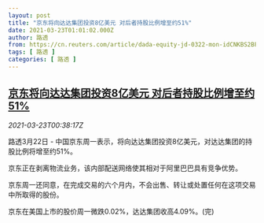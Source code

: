 ```yaml
---
layout: post
title: "京东将向达达集团投资8亿美元 对后者持股比例增至约51%"
date: 2021-03-23T01:01:02.000Z
author: 路透
from: https://cn.reuters.com/article/dada-equity-jd-0322-mon-idCNKBS2BF01X
tags: [ 路透 ]
categories: [ 路透 ]
---
```

<!--1616461262000-->
[京东将向达达集团投资8亿美元 对后者持股比例增至约51%](https://cn.reuters.com/article/dada-equity-jd-0322-mon-idCNKBS2BF01X)
------

<div>
<div><i>2021-03-23T00:38:17Z</i></div><p>路透3月22日 - 中国京东周一表示，将向达达集团投资8亿美元，对达达集团的持股比例将增至约51%。</p><p>京东正在剥离物流业务，该内部配送网络使其相对于阿里巴巴具有竞争优势。</p><p>京东周一还同意，在完成交易的六个月内，不会出售、转让或处置任何在这项交易中所取得的股份。</p><p>京东在美国上市的股价周一微跌0.02%，达达集团收高4.09%。(完)</p>
</div>
